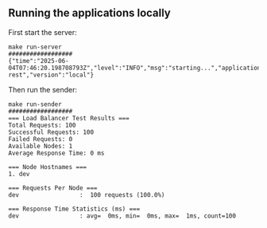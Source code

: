 ## Running the applications locally

First start the server:

```shell
make run-server
##################
{"time":"2025-06-04T07:46:20.198708793Z","level":"INFO","msg":"starting...","application":"alcatraz-rest","version":"local"}
```

Then run the sender:

```shell
make run-sender
##################
=== Load Balancer Test Results ===
Total Requests: 100
Successful Requests: 100
Failed Requests: 0
Available Nodes: 1
Average Response Time: 0 ms

=== Node Hostnames ===
1. dev

=== Requests Per Node ===
dev                 :  100 requests (100.0%)

=== Response Time Statistics (ms) ===
dev                 : avg=  0ms, min=  0ms, max=  1ms, count=100
```